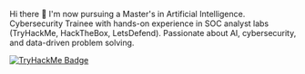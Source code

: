 Hi there 👋 I'm now pursuing a Master's in Artificial Intelligence. Cybersecurity Trainee with hands-on experience in SOC analyst labs (TryHackMe, HackTheBox, LetsDefend). Passionate about AI, cybersecurity, and data-driven problem solving.  

<!--
**r00trose/r00trose** is a ✨ _special_ ✨ repository because its `README.md` (this file) appears on your GitHub profile.

Here are some ideas to get you started:

- 🔭 I’m currently working on ...
- 🌱 I’m currently learning ...
- 👯 I’m looking to collaborate on ...
- 🤔 I’m looking for help with ...
- 💬 Ask me about ...
- 📫 How to reach me: ...
- 😄 Pronouns: ...
- ⚡ Fun fact: ...
-->
[<img src="https://tryhackme-badges.s3.amazonaws.com/r00trose.png" alt="TryHackMe Badge" />](https://tryhackme.com/p/r00trose)
